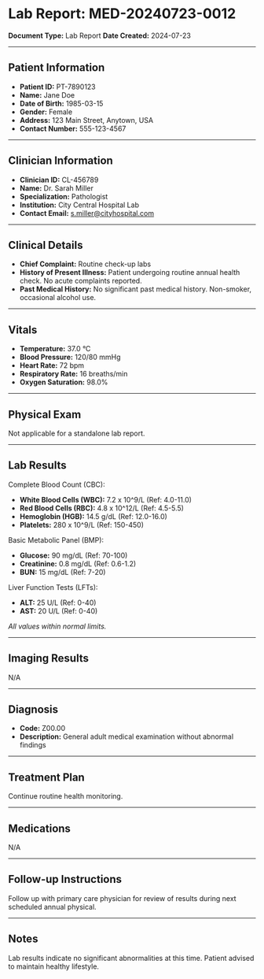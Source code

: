 # Lab Report: MED-20240723-0012

**Document Type:** Lab Report
**Date Created:** 2024-07-23

---

## Patient Information

*   **Patient ID:** PT-7890123
*   **Name:** Jane Doe
*   **Date of Birth:** 1985-03-15
*   **Gender:** Female
*   **Address:** 123 Main Street, Anytown, USA
*   **Contact Number:** 555-123-4567

---

## Clinician Information

*   **Clinician ID:** CL-456789
*   **Name:** Dr. Sarah Miller
*   **Specialization:** Pathologist
*   **Institution:** City Central Hospital Lab
*   **Contact Email:** s.miller@cityhospital.com

---

## Clinical Details

*   **Chief Complaint:** Routine check-up labs
*   **History of Present Illness:** Patient undergoing routine annual health check. No acute complaints reported.
*   **Past Medical History:** No significant past medical history. Non-smoker, occasional alcohol use.

---

## Vitals

*   **Temperature:** 37.0 °C
*   **Blood Pressure:** 120/80 mmHg
*   **Heart Rate:** 72 bpm
*   **Respiratory Rate:** 16 breaths/min
*   **Oxygen Saturation:** 98.0%

---

## Physical Exam

Not applicable for a standalone lab report.

---

## Lab Results

Complete Blood Count (CBC):
*   **White Blood Cells (WBC):** 7.2 x 10^9/L (Ref: 4.0-11.0)
*   **Red Blood Cells (RBC):** 4.8 x 10^12/L (Ref: 4.5-5.5)
*   **Hemoglobin (HGB):** 14.5 g/dL (Ref: 12.0-16.0)
*   **Platelets:** 280 x 10^9/L (Ref: 150-450)

Basic Metabolic Panel (BMP):
*   **Glucose:** 90 mg/dL (Ref: 70-100)
*   **Creatinine:** 0.8 mg/dL (Ref: 0.6-1.2)
*   **BUN:** 15 mg/dL (Ref: 7-20)

Liver Function Tests (LFTs):
*   **ALT:** 25 U/L (Ref: 0-40)
*   **AST:** 20 U/L (Ref: 0-40)

*All values within normal limits.*

---

## Imaging Results

N/A

---

## Diagnosis

*   **Code:** Z00.00
*   **Description:** General adult medical examination without abnormal findings

---

## Treatment Plan

Continue routine health monitoring.

---

## Medications

N/A

---

## Follow-up Instructions

Follow up with primary care physician for review of results during next scheduled annual physical.

---

## Notes

Lab results indicate no significant abnormalities at this time. Patient advised to maintain healthy lifestyle.